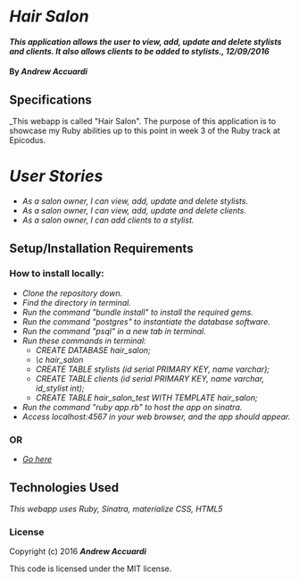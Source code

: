 # _Hair Salon_

#### _This application allows the user to view, add, update and delete stylists and clients. It also allows clients to be added to stylists., 12/09/2016_

#### By _**Andrew Accuardi**_

## Specifications

_This webapp is called "Hair Salon". The purpose of this application is to showcase my Ruby abilities up to this point in week 3 of the Ruby track at Epicodus.

# _User Stories_

* _As a salon owner, I can view, add, update and delete stylists._
* _As a salon owner, I can view, add, update and delete clients._
* _As a salon owner, I can add clients to a stylist._

## Setup/Installation Requirements

### How to install locally:
* _Clone the repository down._
* _Find the directory in terminal._
* _Run the command "bundle install" to install the required gems._
* _Run the command "postgres" to instantiate the database software._
* _Run the command "psql" in a new tab in terminal._
* _Run these commands in terminal:_
    * _CREATE DATABASE hair_salon;_
    * _\c hair_salon_
    * _CREATE TABLE stylists (id serial PRIMARY KEY, name varchar);_
    * _CREATE TABLE clients (id serial PRIMARY KEY, name varchar, id_stylist int);_
    * _CREATE TABLE hair_salon_test WITH TEMPLATE hair_salon;_
* _Run the command "ruby app.rb" to host the app on sinatra._
* _Access localhost:4567 in your web browser, and the app should appear._

### OR
* _[Go here](https://ancient-bayou-47703.herokuapp.com/)_

## Technologies Used

_This webapp uses Ruby, Sinatra, materialize CSS, HTML5_

### License

Copyright (c) 2016 **_Andrew Accuardi_**

This code is licensed under the MIT license.
